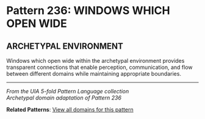 # Pattern 236: WINDOWS WHICH OPEN WIDE

## ARCHETYPAL ENVIRONMENT

Windows which open wide within the archetypal environment provides transparent connections that enable perception, communication, and flow between different domains while maintaining appropriate boundaries.

---

*From the UIA 5-fold Pattern Language collection*  
*Archetypal domain adaptation of Pattern 236*

**Related Patterns**: [View all domains for this pattern](../../UIA/md/T236%20WINDOWS%20WHICH%20OPEN%20WIDE.md)
